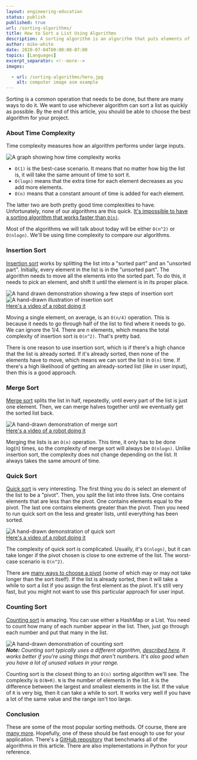 ```yaml
---
layout: engineering-education
status: publish
published: true
url: /sorting-algorithms/
title: How to Sort a List Using Algorithms
description: A sorting algorithm is an algorithm that puts elements of a list in a certain order. Efficient sorting is important to optimizing the efficiency of other algorithms that require input data to be in sorted lists.
author: mike-white
date: 2020-07-04T00:00:00-07:00
topics: [Languages]
excerpt_separator: <!--more-->
images:

  - url: /sorting-algorithms/hero.jpg
    alt: computer image asm example
---
```

Sorting is a common operation that needs to be done, but there are many ways to do it. We want to use whichever algorithm can sort a list as quickly as possible. By the end of this article, you should be able to choose the best algorithm for your project.
<!--more-->

### About Time Complexity
Time complexity measures how an algorithm performs under large inputs.

![A graph showing how time complexity works](/sorting-algorithms/complexity.png)

- `O(1)` is the best-case scenario. It means that no matter how big the list is, it will take the same amount of time to sort it.
- `O(logn)` means that the extra time for each element decreases as you add more elements.
- `O(n)` means that a constant amount of time is added for each element.

The latter two are both pretty good time complexities to have. Unfortunately, none of our algorithms are this quick. [It's impossible to have a sorting algorithm that works faster than `O(n)`](https://www.youtube.com/watch?v=4Q72kbwyEmk).

Most of the algorithms we will talk about today will be either `O(n^2)` or `O(nlogn)`. We'll be using time complexity to compare our algorithms.

### Insertion Sort
[Insertion sort](https://github.com/botahamec/sorting_algos/blob/master/python/insertion_sort.py) works by splitting the list into a "sorted part" and an "unsorted part". Initially, every element in the list is in the "unsorted part". The algorithm needs to move all the elements into the sorted part. To do this, it needs to pick an element, and shift it until the element is in its proper place.

![A hand drawn demonstration showing a few steps of insertion sort](/sorting-algorithms/insertion1.jpg)<br>
![A hand-drawn illustration of insertion sort](/sorting-algorithms/insertion2.jpg)<br>
[Here's a video of a robot doing it](https://www.youtube.com/watch?v=TZRWRjq2CAg)

Moving a single element, on average, is an `O(n/4)` operation. This is because it needs to go through half of the list to find where it needs to go. We can ignore the 1/4. There are n elements, which means the total complexity of insertion sort is `O(n^2)`. That's pretty bad.

There is one reason to use insertion sort, which is if there's a high chance that the list is already sorted. If it's already sorted, then none of the elements have to move, which means we can sort the list in `O(n)` time. If there's a high likelihood of getting an already-sorted list (like in user input), then this is a good approach.

### Merge Sort
[Merge sort](https://github.com/botahamec/sorting_algos/blob/master/python/merge_sort.py) splits the list in half, repeatedly, until every part of the list is just one element. Then, we can merge halves together until we eventually get the sorted list back.

![A hand-drawn demonstration of merge sort](/sorting-algorithms/merge.jpg)<br>
[Here's a video of a robot doing it](https://www.youtube.com/watch?v=es2T6KY45cA)

Merging the lists is an `O(n)` operation. This time, it only has to be done log(n) times, so the complexity of merge sort will always be `O(nlogn)`. Unlike insertion sort, the complexity does not change depending on the list. It always takes the same amount of time.

### Quick Sort

[Quick sort](https://github.com/botahamec/sorting_algos/blob/master/python/quick_sort.py) is very interesting. The first thing you do is select an element of the list to be a "pivot". Then, you split the list into three lists. One contains elements that are less than the pivot. One contains elements equal to the pivot. The last one contains elements greater than the pivot. Then you need to run quick sort on the less and greater lists, until everything has been sorted.

![A hand-drawn demonstration of quick sort](/sorting-algorithms/quick.jpg)<br>
[Here's a video of a robot doing it](https://www.youtube.com/watch?v=es2T6KY45cA)

The complexity of quick sort is complicated. Usually, it's `O(nlogn)`, but it can take longer if the pivot chosen is close to one extreme of the list. The worst-case scenario is `O(n^2)`.

There are [many ways to choose a pivot](https://stackoverflow.com/questions/164163/quicksort-choosing-the-pivot/) (some of which may or may not take longer than the sort itself). If the list is already sorted, then it will take a while to sort a list if you assign the first element as the pivot. It's still very fast, but you might not want to use this particular approach for user input.

### Counting Sort
[Counting sort](https://github.com/botahamec/sorting_algos/blob/master/python/counting_sort.py) is amazing. You can use either a HashMap or a List. You need to count how many of each number appear in the list. Then, just go through each number and put that many in the list.

![A hand-drawn demonstration of counting sort](/sorting-algorithms/counting.jpg)<br>
***Note:*** *Counting sort typically uses a different algorithm, [described here](https://www.youtube.com/watch?v=TTnvXY82dtM). It works better if you're using things that aren't numbers. It's also good when you have a lot of unused values in your range.*

Counting sort is the closest thing to an `O(n)` sorting algorithm we'll see. The complexity is `O(N+R)`. `N` is the number of elements in the list. `R` is the difference between the largest and smallest elements in the list. If the value of `R` is very big, then it can take a while to sort. It works very well if you have a lot of the same value and the range isn't too large.

### Conclusion
These are some of the most popular sorting methods. Of course, there are [many more](https://en.wikipedia.org/wiki/Sorting_algorithm). Hopefully, one of these should be fast enough to use for your application. There's a [GitHub repository](https://github.com/botahamec/sorting_algos) that benchmarks all of the algorithms in this article. There are also implementations in Python for your reference.
